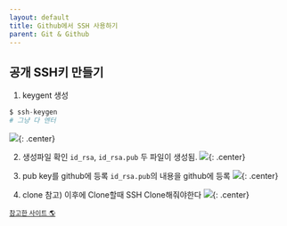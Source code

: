 ```yaml
---
layout: default
title: Github에서 SSH 사용하기
parent: Git & Github
---
```


## 공개 SSH키 만들기

1. keygent 생성
```s
$ ssh-keygen
# 그냥 다 엔터
```
![](https://taehyungs-programming-blog.github.io/just-the-docs/assets/images/git-github/ssh-01.png){: .center}

2. 생성파일 확인
`id_rsa`, `id_rsa.pub` 두 파일이 생성됨.
![](https://taehyungs-programming-blog.github.io/just-the-docs/assets/images/git-github/ssh-02.png){: .center}

3. pub key를 github에 등록
`id_rsa.pub`의 내용을 github에 등록
![](https://taehyungs-programming-blog.github.io/just-the-docs/assets/images/git-github/ssh-03.png){: .center}

4. clone
참고) 이후에 Clone할때 SSH Clone해줘야한다
![](https://taehyungs-programming-blog.github.io/just-the-docs/assets/images/git-github/ssh-04.png){: .center}

<small>[참고한 사이트 🌎](https://brunch.co.kr/@anonymdevoo/10)</small>